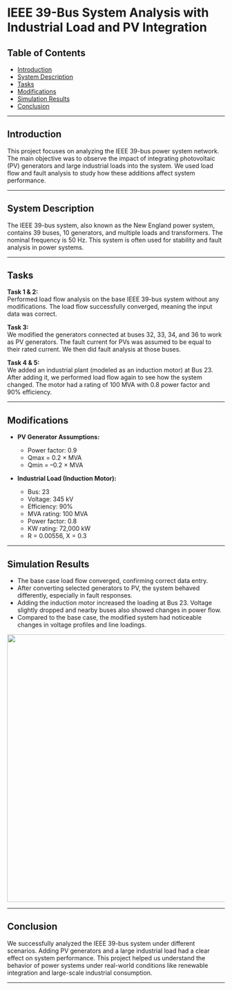 #  IEEE 39-Bus System Analysis with Industrial Load and PV Integration

## Table of Contents
- [Introduction](#introduction)
- [System Description](#system-description)
- [Tasks](#tasks)
- [Modifications](#modifications)
- [Simulation Results](#simulation-results)
- [Conclusion](#conclusion)


---

## Introduction
This project focuses on analyzing the IEEE 39-bus power system network. The main objective was to observe the impact of integrating photovoltaic (PV) generators and large industrial loads into the system. We used load flow and fault analysis to study how these additions affect system performance.

---

## System Description
The IEEE 39-bus system, also known as the New England power system, contains 39 buses, 10 generators, and multiple loads and transformers. The nominal frequency is 50 Hz. This system is often used for stability and fault analysis in power systems.

---

## Tasks

**Task 1 & 2:**  
Performed load flow analysis on the base IEEE 39-bus system without any modifications. The load flow successfully converged, meaning the input data was correct.

**Task 3:**  
We modified the generators connected at buses 32, 33, 34, and 36 to work as PV generators. The fault current for PVs was assumed to be equal to their rated current. We then did fault analysis at those buses.

**Task 4 & 5:**  
We added an industrial plant (modeled as an induction motor) at Bus 23. After adding it, we performed load flow again to see how the system changed. The motor had a rating of 100 MVA with 0.8 power factor and 90% efficiency.

---

## Modifications

- **PV Generator Assumptions:**  
  - Power factor: 0.9  
  - Qmax = 0.2 × MVA  
  - Qmin = –0.2 × MVA  

- **Industrial Load (Induction Motor):**  
  - Bus: 23  
  - Voltage: 345 kV  
  - Efficiency: 90%  
  - MVA rating: 100 MVA  
  - Power factor: 0.8  
  - KW rating: 72,000 kW  
  - R = 0.00556, X = 0.3  

---

## Simulation Results

- The base case load flow converged, confirming correct data entry.
- After converting selected generators to PV, the system behaved differently, especially in fault responses.
- Adding the induction motor increased the loading at Bus 23. Voltage slightly dropped and nearby buses also showed changes in power flow.
- Compared to the base case, the modified system had noticeable changes in voltage profiles and line loadings.

<p align="center">
<img src="https://github.com/user-attachments/assets/59d272b5-5c53-43a1-87e8-cd5cf16f0c11" width="620">
</p>

---

## Conclusion

We successfully analyzed the IEEE 39-bus system under different scenarios. Adding PV generators and a large industrial load had a clear effect on system performance. This project helped us understand the behavior of power systems under real-world conditions like renewable integration and large-scale industrial consumption.

---
